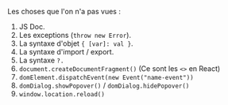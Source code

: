 Les choses que l'on n'a pas vues :

1. JS Doc.
2. Les exceptions (`throw new Error`).
3. La syntaxe d'objet `{ [var]: val }`.
4. La syntaxe d'import / export.
5. La syntaxe `?.`
6. `document.createDocumentFragment()` (Ce sont les `<>` en React)
7. `domElement.dispatchEvent(new Event("name-event"))`
8. `domDialog.showPopover()` / `domDialog.hidePopover()`
9. `window.location.reload()`
